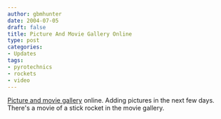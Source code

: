 ```yaml
---
author: gbmhunter
date: 2004-07-05
draft: false
title: Picture And Movie Gallery Online
type: post
categories:
- Updates
tags:
- pyrotechnics
- rockets
- video
---
```


<p><a href="/pyrotechnics/pyrotechnic-videos/">Picture and movie gallery</a> online. Adding pictures in the next few days. There's a movie of a stick rocket in the movie gallery.</p>
